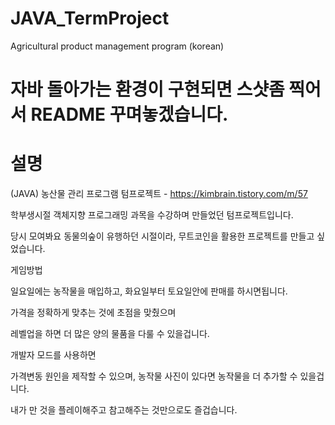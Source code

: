 # JAVA_TermProject

Agricultural product management program (korean)

# 자바 돌아가는 환경이 구현되면 스샷좀 찍어서 README 꾸며놓겠습니다.

# 설명
(JAVA) 농산물 관리 프로그램 텀프로젝트 - https://kimbrain.tistory.com/m/57


학부생시절 객체지향 프로그래밍 과목을 수강하며 만들었던 텀프로젝트입니다.

당시 모여봐요 동물의숲이 유행하던 시절이라, 무트코인을 활용한 프로젝트를 만들고 싶었습니다.



게임방법

일요일에는 농작물을 매입하고, 화요일부터 토요일안에 판매를 하시면됩니다.

가격을 정확하게 맞추는 것에 초점을 맞췄으며

레벨업을 하면 더 많은 양의 물품을 다룰 수 있을겁니다.

개발자 모드를 사용하면

가격변동 원인을 제작할 수 있으며, 농작물 사진이 있다면 농작물을 더 추가할 수 있을겁니다.

내가 만 것을 플레이해주고 참고해주는 것만으로도 즐겁습니다.
